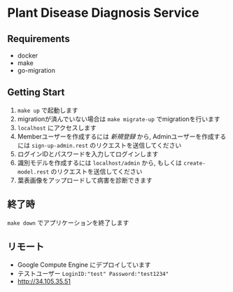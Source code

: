 # Plant Disease Diagnosis Service

## Requirements
* docker
* make
* go-migration

## Getting Start
1. `make up` で起動します
2. migrationが済んでいない場合は `make migrate-up` でmigrationを行います
3. `localhost` にアクセスします
4. Memberユーザーを作成するには *新規登録* から, Adminユーザーを作成するには `sign-up-admin.rest` のリクエストを送信してください
5. ログインIDとパスワードを入力してログインします
6. 識別モデルを作成するには `localhost/admin` から, もしくは `create-model.rest` のリクエストを送信してください
7. 葉表画像をアップロードして病害を診断できます

## 終了時
`make down` でアプリケーションを終了します

## リモート
* Google Compute Engine にデプロイしています
* テストユーザー `LoginID:"test" Password:"test1234"`
* http://34.105.35.51
